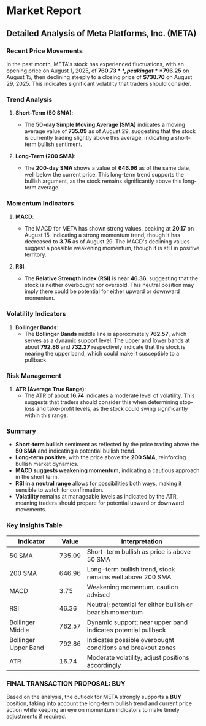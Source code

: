 # Market Report

## Detailed Analysis of Meta Platforms, Inc. (META)

### Recent Price Movements
In the past month, META's stock has experienced fluctuations, with an opening price on August 1, 2025, of **$760.73**, peaking at **$796.25** on August 15, then declining steeply to a closing price of **$738.70** on August 29, 2025. This indicates significant volatility that traders should consider.

### Trend Analysis
1. **Short-Term (50 SMA)**:
   - The **50-day Simple Moving Average (SMA)** indicates a moving average value of **735.09** as of August 29, suggesting that the stock is currently trading slightly above this average, indicating a short-term bullish sentiment.
   
2. **Long-Term (200 SMA)**:
   - The **200-day SMA** shows a value of **646.96** as of the same date, well below the current price. This long-term trend supports the bullish argument, as the stock remains significantly above this long-term average.

### Momentum Indicators
1. **MACD**:
   - The MACD for META has shown strong values, peaking at **20.17** on August 15, indicating a strong momentum trend, though it has decreased to **3.75** as of August 29. The MACD's declining values suggest a possible weakening momentum, though it is still in positive territory.

2. **RSI**:
   - The **Relative Strength Index (RSI)** is near **46.36**, suggesting that the stock is neither overbought nor oversold. This neutral position may imply there could be potential for either upward or downward momentum.

### Volatility Indicators
1. **Bollinger Bands**:
   - The **Bollinger Bands** middle line is approximately **762.57**, which serves as a dynamic support level. The upper and lower bands at about **792.86** and **732.27** respectively indicate that the stock is nearing the upper band, which could make it susceptible to a pullback.

### Risk Management
1. **ATR (Average True Range)**:
   - The ATR of about **16.74** indicates a moderate level of volatility. This suggests that traders should consider this when determining stop-loss and take-profit levels, as the stock could swing significantly within this range.

### Summary
- **Short-term bullish** sentiment as reflected by the price trading above the **50 SMA** and indicating a potential bullish trend.
- **Long-term positive**, with the price above the **200 SMA**, reinforcing bullish market dynamics.
- **MACD suggests weakening momentum**, indicating a cautious approach in the short term.
- **RSI in a neutral range** allows for possibilities both ways, making it sensible to watch for confirmation.
- **Volatility** remains at manageable levels as indicated by the ATR, meaning traders should prepare for potential upward or downward movements.

### Key Insights Table
| Indicator           | Value        | Interpretation                                                |
|---------------------|--------------|-------------------------------------------------------------|
| 50 SMA              | 735.09       | Short-term bullish as price is above 50 SMA                 |
| 200 SMA             | 646.96       | Long-term bullish trend, stock remains well above 200 SMA    |
| MACD                | 3.75         | Weakening momentum, caution advised                          |
| RSI                 | 46.36        | Neutral; potential for either bullish or bearish momentum     |
| Bollinger Middle    | 762.57       | Dynamic support; near upper band indicates potential pullback |
| Bollinger Upper Band | 792.86       | Indicates possible overbought conditions and breakout zones   |
| ATR                 | 16.74        | Moderate volatility; adjust positions accordingly             |

### FINAL TRANSACTION PROPOSAL: **BUY**
Based on the analysis, the outlook for META strongly supports a **BUY** position, taking into account the long-term bullish trend and current price action while keeping an eye on momentum indicators to make timely adjustments if required.
